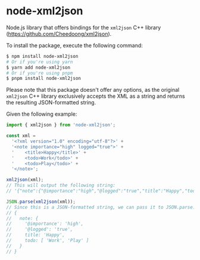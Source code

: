 # node-xml2json

Node.js library that offers bindings for the `xml2json` C++ library (https://github.com/Cheedoong/xml2json).

To install the package, execute the following command:

```sh
$ npm install node-xml2json
# Or if you're using yarn
$ yarn add node-xml2json
# Or if you're using pnpm
$ pnpm install node-xml2json
```

Please note that this package doesn't offer any options, as the original `xml2json` C++ library exclusively accepts the XML as a string and returns the resulting JSON-formatted string.

Given the following example:

```js
import { xml2json } from 'node-xml2json';

const xml =
  '<?xml version="1.0" encoding="utf-8"?>' +
  '<note importance="high" logged="true">' +
  '    <title>Happy</title>' +
  '    <todo>Work</todo>' +
  '    <todo>Play</todo>' +
  '</note>';

xml2json(xml);
// This will output the following string:
// '{"note":{"@importance":"high","@logged":"true","title":"Happy","todo":["Work","Play"]}}'

JSON.parse(xml2json(xml));
// Since this is a JSON-formatted string, we can pass it to JSON.parse:
// {
//   note: {
//     '@importance': 'high',
//     '@logged': 'true',
//     title: 'Happy',
//     todo: [ 'Work', 'Play' ]
//   }
// }
```
